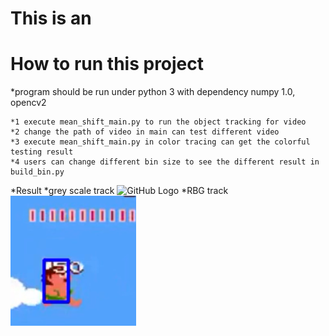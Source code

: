 # This is an <h1> How to run this project
*program should be run under python 3 with dependency numpy 1.0, opencv2

	*1 execute mean_shift_main.py to run the object tracking for video
	*2 change the path of video in main can test different video
	*3 execute mean_shift_main.py in color tracing can get the colorful testing result
	*4 users can change different bin size to see the different result in build_bin.py
	
*Result
	*grey scale track
	![GitHub Logo](grey.png)
	*RBG track
	![GitHub Logo](RBG.png)
